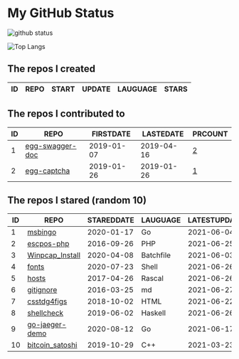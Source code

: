 # My GitHub Status

<img src="https://github-readme-stats-1.yihong0618.vercel.app/api?username=jc-lathander&show_icons=true&&&hide_title=true&count_private=true" alt="github status" />

![Top Langs](https://github-readme-stats-1.yihong0618.vercel.app/api/top-langs/?username=jc-lathander&layout=compact)

<!--START_SECTION:my_github-->
## The repos I created
| ID | REPO | START | UPDATE | LAUGUAGE | STARS |
|----|------|-------|--------|----------|-------|

## The repos I contributed to
| ID |                                REPO                                | FIRSTDATE  | LASTEDATE  |                                          PRCOUNT                                           |
|----|--------------------------------------------------------------------|------------|------------|--------------------------------------------------------------------------------------------|
|  1 | [egg-swagger-doc](https://github.com/Yanshijie-EL/egg-swagger-doc) | 2019-01-07 | 2019-04-16 | [2](https://github.com/Yanshijie-EL/egg-swagger-doc/pulls?q=is%3Apr+author%3Ajc-lathander) |
|  2 | [egg-captcha](https://github.com/Raoul1996/egg-captcha)            | 2019-01-26 | 2019-01-26 | [1](https://github.com/Raoul1996/egg-captcha/pulls?q=is%3Apr+author%3Ajc-lathander)        |

## The repos I stared (random 10)
| ID |                               REPO                                | STAREDDATE | LAUGUAGE  | LATESTUPDATE |
|----|-------------------------------------------------------------------|------------|-----------|--------------|
|  1 | [msbingo](https://github.com/khoad/msbingo)                       | 2020-01-17 | Go        | 2021-06-04   |
|  2 | [escpos-php](https://github.com/mike42/escpos-php)                | 2016-09-26 | PHP       | 2021-06-25   |
|  3 | [Winpcap_Install](https://github.com/3gstudent/Winpcap_Install)   | 2020-04-08 | Batchfile | 2021-06-03   |
|  4 | [fonts](https://github.com/powerline/fonts)                       | 2020-07-23 | Shell     | 2021-06-26   |
|  5 | [hosts](https://github.com/kelthuzadx/hosts)                      | 2017-04-26 | Rascal    | 2021-06-26   |
|  6 | [gitignore](https://github.com/github/gitignore)                  | 2016-03-25 | md        | 2021-06-27   |
|  7 | [csstdg4figs](https://github.com/meyerweb/csstdg4figs)            | 2018-10-02 | HTML      | 2021-06-22   |
|  8 | [shellcheck](https://github.com/koalaman/shellcheck)              | 2019-06-02 | Haskell   | 2021-06-26   |
|  9 | [go-jaeger-demo](https://github.com/xinliangnote/go-jaeger-demo)  | 2020-08-12 | Go        | 2021-06-17   |
| 10 | [bitcoin_satoshi](https://github.com/brain-zhang/bitcoin_satoshi) | 2019-10-29 | C++       | 2021-03-23   |

<!--END_SECTION:my_github-->
